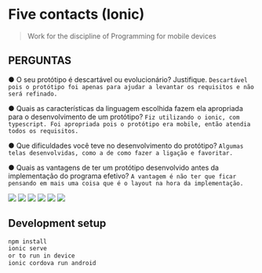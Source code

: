 # Five contacts (Ionic)
> Work for the discipline of Programming for mobile devices

## PERGUNTAS

● O seu protótipo é descartável ou evolucionário? Justifique.
     `Descartável pois o protótipo foi apenas para ajudar a levantar os requisitos e não será refinado.`
  
● Quais as características da linguagem escolhida fazem ela apropriada para o
desenvolvimento de um protótipo?
  `Fiz utilizando o ionic, com typescript. Foi apropriada pois o protótipo era mobile, então atendia todos os requisitos.`
  
● Que dificuldades você teve no desenvolvimento do protótipo?
  `Algumas telas desenvolvidas, como a de como fazer a ligação e favoritar.`
  
● Quais as vantagens de ter um protótipo desenvolvido antes da implementação do
programa efetivo?
  `A vantagem é não ter que ficar pensando em mais uma coisa que é o layout na hora da implementação.`


![](1.jpg)
![](2.jpg)
![](3.jpg)
![](4.jpg)
![](5.jpg)
![](6.jpg)


## Development setup



```sh
npm install
ionic serve 
or to run in device
ionic cordova run android
```

